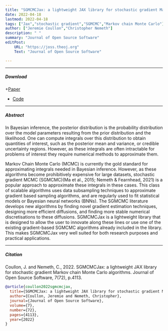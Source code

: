 ```yaml
---
title: "SGMCMCJax: a lightweight JAX library for stochastic gradient Markov chain Monte Carlo algorithms"
date: 2022-04-18
lastmod: 2022-04-18
tags: ["Jax","stochastic gradient","SGMCMC","Markov chain Monte Carlo"]
author: ["Jeremie Coullon","Christopher Nemeth"]
description: " "
summary: "Journal of Open Source Software"
editPost:
    URL: "https://joss.theoj.org"
    Text: "Journal of Open Source Software"

---
```


---


##### Download

+[Paper](https://joss.theoj.org/papers/10.21105/joss.04113.pdf)
+ [Code](https://github.com/jeremiecoullon/SGMCMCJax)



---
##### Abstract

In Bayesian inference, the posterior distribution is the probability distribution over the model parameters resulting from the prior distribution and the likelihood. One can compute integrals over this distribution to obtain quantities of interest, such as the posterior mean and variance, or credible uncertainty regions. However, as these integrals are often intractable for problems of interest they require numerical methods to approximate them.

Markov Chain Monte Carlo (MCMC) is currently the gold standard for approximating integrals needed in Bayesian inference. However, as these algorithms become prohibitively expensive for large datasets, stochastic gradient MCMC (SGMCMC)(Ma et al., 2015; Nemeth & Fearnhead, 2021) is a popular approach to approximate these integrals in these cases. This class of scalable algorithms uses data subsampling techniques to approximate gradient based sampling algorithms, and are regularly used to fit statistical models or Bayesian neural networks (BNNs). The SGMCMC literature develops new algorithms by finding novel gradient estimation techniques, designing more efficient diffusions, and finding more stable numerical discretisations to these diffusions. SGMCMCJax is a lightweight library that is designed to allow the user to innovate along these lines or use one of the existing gradient-based SGMCMC algorithms already included in the library. This makes SGMCMCJax very well suited for both research purposes and practical applications.

---
##### Citation

Coullon, J. and Nemeth, C., 2022. SGMCMCJax: a lightweight JAX library for stochastic gradient Markov chain Monte Carlo algorithms. Journal of Open Source Software, 7(72), p.4113.

```BibTeX
@article{coullon2022sgmcmcjax,
  title={SGMCMCJax: a lightweight JAX library for stochastic gradient Markov chain Monte Carlo algorithms},
  author={Coullon, Jeremie and Nemeth, Christopher},
  journal={Journal of Open Source Software},
  volume={7},
  number={72},
  pages={4113},
  year={2022}
}
```